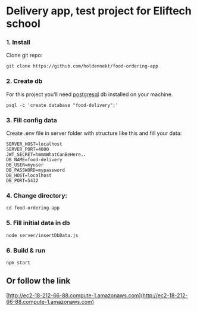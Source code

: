 # Delivery app, test project for Eliftech school

### 1. Install

Clone git repo:

```
git clone https://github.com/holdennekt/food-ordering-app
```

### 2. Create db

For this project you'll need [postgresql](https://www.postgresql.org/download) db installed on your machine.

```
psql -c 'create database "food-delivery";'
```

### 3. Fill config data

Create .env file in server folder with structure like this and fill your data:

```
SERVER_HOST=localhost
SERVER_PORT=4000
JWT_SECRET=hmmmWhatCanBeHere..
DB_NAME=food-delivery
DB_USER=myuser
DB_PASSWORD=mypassword
DB_HOST=localhost
DB_PORT=5432
```

### 4. Change directory:

```
cd food-ordering-app
```

### 5. Fill initial data in db

```
node server/insertDbData.js
```

### 6. Build & run

```
npm start
```

## Or follow the link
[http://ec2-18-212-66-88.compute-1.amazonaws.com](http://ec2-18-212-66-88.compute-1.amazonaws.com)
